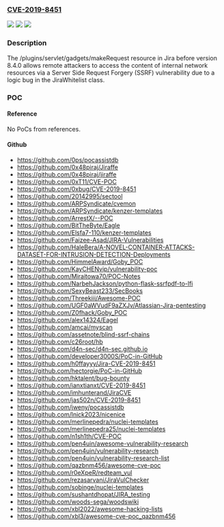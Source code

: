 ### [CVE-2019-8451](https://cve.mitre.org/cgi-bin/cvename.cgi?name=CVE-2019-8451)
![](https://img.shields.io/static/v1?label=Product&message=Jira&color=blue)
![](https://img.shields.io/static/v1?label=Version&message=%3C%208.4.0%20&color=brighgreen)
![](https://img.shields.io/static/v1?label=Vulnerability&message=Server-Side%20Request%20Forgery%20(SSRF)&color=brighgreen)

### Description

The /plugins/servlet/gadgets/makeRequest resource in Jira before version 8.4.0 allows remote attackers to access the content of internal network resources via a Server Side Request Forgery (SSRF) vulnerability due to a logic bug in the JiraWhitelist class.

### POC

#### Reference
No PoCs from references.

#### Github
- https://github.com/0ps/pocassistdb
- https://github.com/0x48piraj/Jiraffe
- https://github.com/0x48piraj/jiraffe
- https://github.com/0xT11/CVE-POC
- https://github.com/0xbug/CVE-2019-8451
- https://github.com/20142995/sectool
- https://github.com/ARPSyndicate/cvemon
- https://github.com/ARPSyndicate/kenzer-templates
- https://github.com/ArrestX/--POC
- https://github.com/BitTheByte/Eagle
- https://github.com/Elsfa7-110/kenzer-templates
- https://github.com/Faizee-Asad/JIRA-Vulnerabilities
- https://github.com/HaleBera/A-NOVEL-CONTAINER-ATTACKS-DATASET-FOR-INTRUSION-DETECTION-Deployments
- https://github.com/HimmelAward/Goby_POC
- https://github.com/KayCHENvip/vulnerability-poc
- https://github.com/Miraitowa70/POC-Notes
- https://github.com/NarbehJackson/python-flask-ssrfpdf-to-lfi
- https://github.com/SexyBeast233/SecBooks
- https://github.com/Threekiii/Awesome-POC
- https://github.com/UGF0aWVudF9aZXJv/Atlassian-Jira-pentesting
- https://github.com/Z0fhack/Goby_POC
- https://github.com/alex14324/Eagel
- https://github.com/amcai/myscan
- https://github.com/assetnote/blind-ssrf-chains
- https://github.com/c26root/hb
- https://github.com/d4n-sec/d4n-sec.github.io
- https://github.com/developer3000S/PoC-in-GitHub
- https://github.com/h0ffayyy/Jira-CVE-2019-8451
- https://github.com/hectorgie/PoC-in-GitHub
- https://github.com/hktalent/bug-bounty
- https://github.com/ianxtianxt/CVE-2019-8451
- https://github.com/imhunterand/JiraCVE
- https://github.com/jas502n/CVE-2019-8451
- https://github.com/jweny/pocassistdb
- https://github.com/lnick2023/nicenice
- https://github.com/merlinepedra/nuclei-templates
- https://github.com/merlinepedra25/nuclei-templates
- https://github.com/n1sh1th/CVE-POC
- https://github.com/pen4uin/awesome-vulnerability-research
- https://github.com/pen4uin/vulnerability-research
- https://github.com/pen4uin/vulnerability-research-list
- https://github.com/qazbnm456/awesome-cve-poc
- https://github.com/r0eXpeR/redteam_vul
- https://github.com/rezasarvani/JiraVulChecker
- https://github.com/sobinge/nuclei-templates
- https://github.com/sushantdhopat/JIRA_testing
- https://github.com/woods-sega/woodswiki
- https://github.com/xbl2022/awesome-hacking-lists
- https://github.com/xbl3/awesome-cve-poc_qazbnm456

